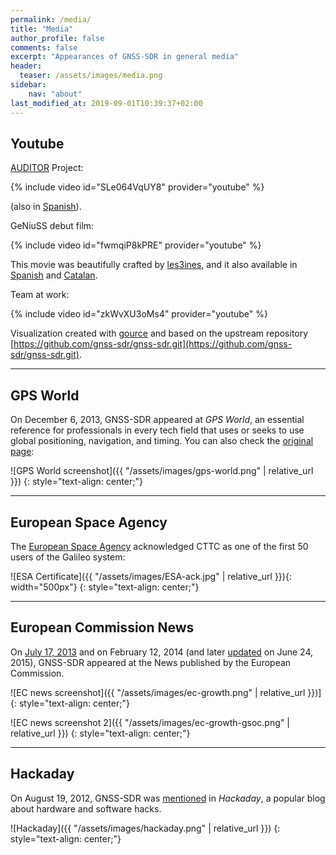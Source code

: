 ```yaml
---
permalink: /media/
title: "Media"
author_profile: false
comments: false
excerpt: "Appearances of GNSS-SDR in general media"
header:
  teaser: /assets/images/media.png
sidebar:
    nav: "about"
last_modified_at: 2019-09-01T10:39:37+02:00
---
```


## Youtube

[AUDITOR](https://www.gsa.europa.eu/advanced-multi-constellation-egnss-augmentation-and-monitoring-network-and-its-application-precision) Project:

{% include video id="SLe064VqUY8" provider="youtube" %}

(also in [Spanish](https://www.youtube.com/watch?v=pE8yB5yvegg)).

GeNiuSS debut film:

{% include video id="fwmqiP8kPRE" provider="youtube" %}

This movie was beautifully crafted by [les3ines](https://www.facebook.com/las3inas-375322972611875/), and it also available in [Spanish](https://www.youtube.com/watch?v=L00QZ-iozPs) and [Catalan](https://www.youtube.com/watch?v=Ga-0pQQuR3k).


Team at work:

{% include video id="zkWvXU3oMs4" provider="youtube" %}

Visualization created with [gource](https://gource.io/) and based on the upstream repository [https://github.com/gnss-sdr/gnss-sdr.git](https://github.com/gnss-sdr/gnss-sdr.git).

----

## GPS World

On December 6, 2013, GNSS-SDR appeared at _GPS World_, an essential reference for professionals in every tech field that uses or seeks to use global positioning, navigation, and timing. You can also check the [original page](https://www.gpsworld.com/galileo-position-fix-with-open-source-software-receiver-achieved/):

![GPS World screenshot]({{ "/assets/images/gps-world.png" | relative_url }})
{: style="text-align: center;"}

----

## European Space Agency

The [European Space Agency](https://www.esa.int/) acknowledged CTTC as one of the first 50 users of the Galileo system:

![ESA Certificate]({{ "/assets/images/ESA-ack.jpg" | relative_url }}){: width="500px"}
{: style="text-align: center;"}

----

## European Commission News

On [July 17, 2013](http://ec.europa.eu/growth/tools-databases/newsroom/cf/itemdetail.cfm?item_type=251&lang=en&item_id=6833) and on February 12, 2014 (and later [updated](http://ec.europa.eu/growth/tools-databases/newsroom/cf/itemdetail.cfm?item_type=251&lang=en&item_id=7254) on June 24, 2015), GNSS-SDR appeared at the News published by the European Commission.

![EC news screenshot]({{ "/assets/images/ec-growth.png" | relative_url }})]
{: style="text-align: center;"}


![EC news screenshot 2]({{ "/assets/images/ec-growth-gsoc.png" | relative_url }})
{: style="text-align: center;"}

----

## Hackaday

On August 19, 2012, GNSS-SDR was [mentioned](https://hackaday.com/2012/08/19/real-time-gps-decoding-with-software-defined-radio/) in _Hackaday_, a popular blog about hardware and software hacks.

![Hackaday]({{ "/assets/images/hackaday.png" | relative_url }})
{: style="text-align: center;"}
